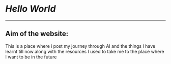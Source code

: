 # ***Hello World***
---
## **Aim of the website:**
This is a place where i post my journey through AI and the things I have learnt till now along with 
the resources I used to take me to the place where I want to be in the future
